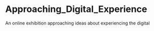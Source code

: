 # Approaching_Digital_Experience
An online exhibition approaching ideas about experiencing the digital
